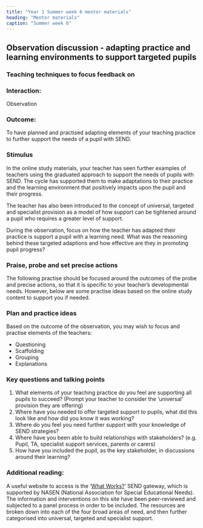 ```yaml
---
title: "Year 1 Summer week 6 mentor materials"
heading: "Mentor materials"
caption: "Summer week 6"
---
```


## Observation discussion - adapting practice and learning environments to support targeted pupils

### Teaching techniques to focus feedback on

### Interaction:

Observation

### Outcome:

To have planned and practised adapting elements of your teaching practice to further support the needs of a pupil with SEND.

### Stimulus

In the online study materials, your teacher has seen further examples of teachers using the graduated approach to support the needs of pupils with SEND. The cycle has supported them to make adaptations to their practice and the learning environment that positively impacts upon the pupil and their progress.

The teacher has also been introduced to the concept of universal, targeted and specialist provision as a model of how support can be tightened around a pupil who requires a greater level of support.

During the observation, focus on how the teacher has adapted their practice is support a pupil with a learning need. What was the reasoning behind these targeted adaptions and how effective are they in promoting pupil progress?

### Praise, probe and set precise actions

The following practise should be focused around the outcomes of the probe and precise actions, so that it is specific to your teacher’s developmental needs. However, below are some practise ideas based on the online study content to support you if needed.

### Plan and practice ideas

Based on the outcome of the observation, you may wish to focus and practise elements of the teachers:

- Questioning
- Scaffolding
- Grouping
- Explanations

### Key questions and talking points

1. What elements of your teaching practice do you feel are supporting all pupils to succeed? (Prompt your teacher to consider the ‘universal’ provision they are offering)
2. Where have you needed to offer targeted support to pupils, what did this look like and how did you know it was working?
3. Where do you feel you need further support with your knowledge of SEND strategies?
4. Where have you been able to build relationships with stakeholders? (e.g. Pupil, TA, specialist support services, parents or carers)
5. How have you included the pupil, as the key stakeholder, in discussions around their learning?

### Additional reading:

A useful website to access is the ‘[What Works?](https://www.sendgateway.org.uk/whole-school-send/what-works/)’ SEND gateway, which is supported by NASEN (National Association for Special Educational Needs). The information and interventions on this site have been peer-reviewed and subjected to a panel process in order to be included. The resources are broken down into each of the four broad areas of need, and then further categorised into universal, targeted and specialist support.
